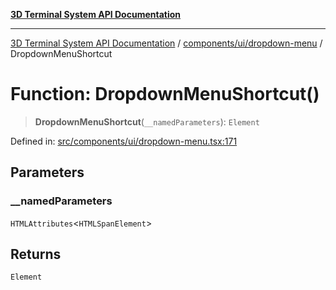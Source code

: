 [**3D Terminal System API Documentation**](../../../../README.md)

***

[3D Terminal System API Documentation](../../../../README.md) / [components/ui/dropdown-menu](../README.md) / DropdownMenuShortcut

# Function: DropdownMenuShortcut()

> **DropdownMenuShortcut**(`__namedParameters`): `Element`

Defined in: [src/components/ui/dropdown-menu.tsx:171](https://github.com/Dicommunitas/ThreeJS_Terminal_3D2/blob/50ef787d9f23a1c5f4362ca495ac1334ca854f4f/src/components/ui/dropdown-menu.tsx#L171)

## Parameters

### \_\_namedParameters

`HTMLAttributes`\<`HTMLSpanElement`\>

## Returns

`Element`
